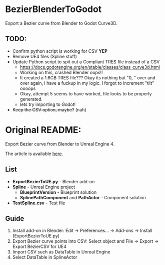 # BezierBlenderToGodot
Export a Bezier curve from Blender to Godot Curve3D.

## TODO:
* Confirm python script is working for CSV **YEP**
* Remove UE4 files (Spline stuff)
* Update Python script to spit out a Compliant TRES file instead of a CSV
  * https://docs.godotengine.org/en/stable/classes/class_curve3d.html
  * Working on this, crashed Blender oops!!
  * It created a 1.6GB TRES file??? Okay its nothing but "0, " over and over again, I have a fuckup in my logic. I forgot to increment "tilt" oooops
  * Okay, attempt 5 seems to have worked, file looks to be properly generated.
  * lets try importing to Godot!
* ~~Keep the CSV option, maybe?~~ (nah)


# Original README:
Export Bezier curve from Blender to Unreal Engine 4.

The article is available [here](https://medium.com/@qerrant/export-spline-from-blender-to-unreal-engine-28a4ccdd97c0). 

## List
* **ExportBezierToUE.py** - Blender add-on
* **Spline** - Unreal Engine project
  * **BlueprintVersion** - Blueprint solution
  * **SplinePathComponent** and **PathActor** - Component solution
* **TestSpline.csv** - Test file

## Guide
1. Install add-on in Blender:
  Edit -> Preferences... -> Add-ons -> Install (ExportBezierToUE.py)
2. Export Bezier curve points into CSV:
  Select object and File -> Export -> Export BezierCSV for UE4
3. Import CSV such as DataTable in Unreal Engine
4. Select DataTable in SplineActor
